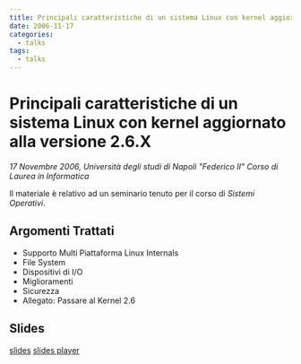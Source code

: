 ```yaml
---
title: Principali caratteristiche di un sistema Linux con kernel aggiornato alla versione 2.6.X
date: 2006-11-17
categories:
  - talks
tags:
  - talks
---
```


# Principali caratteristiche di un sistema Linux con kernel aggiornato alla versione 2.6.X

_17 Novembre 2006, Università degli studi di Napoli "Federico II"
Corso di Laurea in Informatica_

Il materiale è relativo ad un seminario tenuto per il corso di _Sistemi Operativi_.

<!--more-->

## Argomenti Trattati

* Supporto Multi Piattaforma Linux Internals
* File System
* Dispositivi di I/O
* Miglioramenti
* Sicurezza
* Allegato: Passare al Kernel 2.6

## Slides

[<i class="fa fa-download" aria-hidden="true"></i> slides](/downloads/talks/linux-2_6-features.pdf)
[<i class="fa fa-info-circle" aria-hidden="true"></i> slides player](https://slideplayer.it/slide/7567/)
